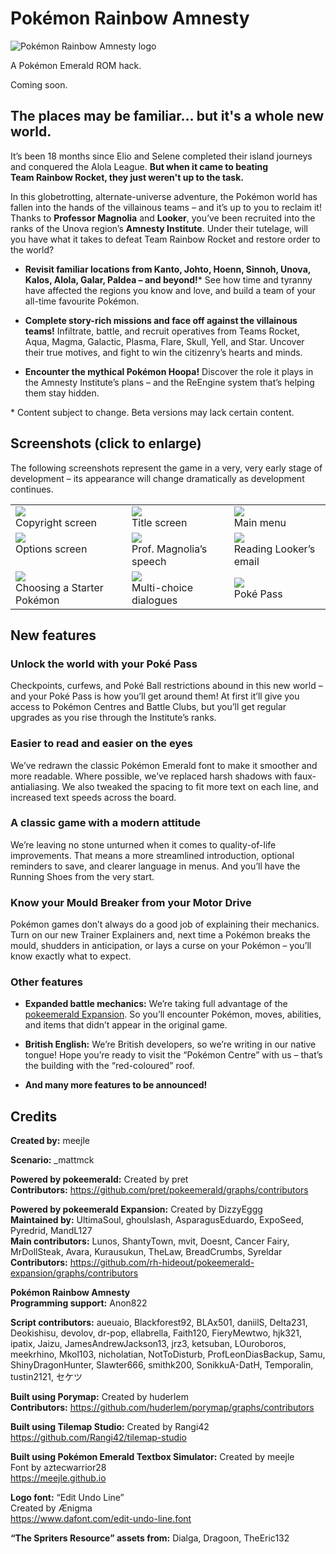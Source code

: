 # Pokémon Rainbow Amnesty

![Pokémon Rainbow Amnesty logo](https://user-images.githubusercontent.com/35422415/226213769-05babb25-a640-4a09-906b-64661e456dfe.png)

A Pokémon Emerald ROM hack.

Coming soon.

## The places may be familiar&hellip; but it's a whole new world.

It&rsquo;s been 18 months since Elio and Selene completed their island journeys and conquered the Alola League. **But when it came to beating Team&nbsp;Rainbow&nbsp;Rocket, they just weren't up to the task.**

In this globetrotting, alternate-universe adventure, the Pokémon world has fallen into the hands of the villainous teams &ndash; and it&rsquo;s up to you to reclaim it! Thanks to **Professor&nbsp;Magnolia** and **Looker**, you&rsquo;ve been recruited into the ranks of the Unova region&rsquo;s **Amnesty&nbsp;Institute**. Under their tutelage, will you have what it takes to defeat Team&nbsp;Rainbow&nbsp;Rocket and restore order to the world?

* **Revisit familiar locations from Kanto, Johto, Hoenn, Sinnoh, Unova, Kalos, Alola, Galar, Paldea &ndash; and beyond!**\* See how time and tyranny have affected the regions you know and love, and build a team of your all-time favourite Pokémon.

* **Complete story-rich missions and face off against the villainous teams!** Infiltrate, battle, and recruit operatives from Teams Rocket, Aqua, Magma, Galactic, Plasma, Flare, Skull, Yell, and Star. Uncover their true motives, and fight to win the citizenry&rsquo;s hearts and minds.

* **Encounter the mythical Pokémon Hoopa!** Discover the role it plays in the Amnesty&nbsp;Institute&rsquo;s plans &ndash; and the ReEngine system that&rsquo;s helping them stay hidden.

\* Content subject to change. Beta versions may lack certain content.

## Screenshots (click to enlarge)

The following screenshots represent the game in a very, very early stage of development &ndash; its appearance will change dramatically as development continues.

<table>
  <tr>
    <td>
      <img src="https://github.com/meejle/rainbowamnesty/assets/35422415/2c17f867-cc69-424d-af25-89f17cfd9e5b">
      <br />
      Copyright screen
    </td>
    <td>
      <img src="https://github.com/meejle/rainbowamnesty/assets/35422415/e08d087b-7241-4c02-b218-14eb49b71170">
      <br />
      Title screen
    </td>
    <td>
      <img src="https://github.com/meejle/rainbowamnesty/assets/35422415/57373099-cd82-48db-b311-9c91582d31ca">
      <br />
      Main menu
    </td>
  </tr>
  <tr>
    <td style="vertical-align: top;">
      <img src="https://github.com/meejle/rainbowamnesty/assets/35422415/2b509781-1dff-4c50-9cfd-26daec401371">
      <br />
      Options screen
    </td>
    <td>
      <img src="https://github.com/meejle/rainbowamnesty/assets/35422415/ccd17bdb-d4f0-40f2-846d-52e3651fb15f">
      <br />
      Prof. Magnolia&rsquo;s speech
    </td>
    <td>
      <img src="https://github.com/meejle/rainbowamnesty/assets/35422415/99faa3d6-7abd-42b9-bdb9-5d805d680e47">
      <br />
      Reading Looker&rsquo;s email
    </td>
  </tr>
  <tr>
    <td>
      <img src="https://github.com/meejle/rainbowamnesty/assets/35422415/4ecdf7d1-4339-4bd1-ab32-20207b94e6f5">
      <br />
      Choosing a Starter Pok&eacute;mon
    </td>
    <td>
      <img src="https://github.com/meejle/rainbowamnesty/assets/35422415/438f351f-521a-42b8-84cd-46afff0b2f09">
      <br />
      Multi-choice dialogues
    </td>
    <td>
      <img src="https://github.com/meejle/rainbowamnesty/assets/35422415/e35004b0-d672-49d8-97e5-eff5a21cf340">
      <br />
      Pok&eacute; Pass
    </td>
  </tr>
</table>

## New features

### Unlock the world with your Poké Pass

Checkpoints, curfews, and Poké Ball restrictions abound in this new world &ndash; and your Poké Pass is how you&rsquo;ll get around them! At first it&rsquo;ll give you access to Pokémon Centres and Battle Clubs, but you&rsquo;ll get regular upgrades as you rise through the Institute&rsquo;s ranks.

### Easier to read and easier on the eyes

We&rsquo;ve redrawn the classic Pokémon Emerald font to make it smoother and more readable. Where possible, we&rsquo;ve replaced harsh shadows with faux-antialiasing. We also tweaked the spacing to fit more text on each line, and increased text speeds across the board.

### A classic game with a modern attitude

We&rsquo;re leaving no stone unturned when it comes to quality-of-life improvements. That means a more streamlined introduction, optional reminders to save, and clearer language in menus. And you&rsquo;ll have the Running Shoes from the very start.

### Know your Mould Breaker from your Motor Drive

Pokémon games don&rsquo;t always do a good job of explaining their mechanics. Turn on our new Trainer Explainers and, next time a Pokémon breaks the mould, shudders in anticipation, or lays a curse on your Pokémon &ndash; you&rsquo;ll know exactly what to expect.

### Other features

* **Expanded battle mechanics:** We&rsquo;re taking full advantage of the [pokeemerald Expansion](https://github.com/rh-hideout/pokeemerald-expansion). So you&rsquo;ll encounter Pokémon, moves, abilities, and items that didn&rsquo;t appear in the original game.

* **British English:** We&rsquo;re British developers, so we&rsquo;re writing in our native tongue! Hope you&rsquo;re ready to visit the &ldquo;Pokémon Centre&rdquo; with us &ndash; that&rsquo;s the building with the &ldquo;red-coloured&rdquo; roof.

* **And many more features to be announced!**

## Credits

**Created by:** meejle

**Scenario:** _mattmck

**Powered by pokeemerald:** Created by pret  
**Contributors:** https://github.com/pret/pokeemerald/graphs/contributors

**Powered by pokeemerald Expansion:** Created by DizzyEggg  
**Maintained by:** UltimaSoul, ghoulslash, AsparagusEduardo, ExpoSeed, Pyredrid, MandL127  
**Main contributors:** Lunos, ShantyTown, mvit, Doesnt, Cancer Fairy, MrDollSteak, Avara, Kurausukun, TheLaw, BreadCrumbs, Syreldar  
**Contributors:** https://github.com/rh-hideout/pokeemerald-expansion/graphs/contributors

**Pokémon Rainbow Amnesty**  
**Programming support:** Anon822

**Script contributors:** aueuaio, Blackforest92, BLAx501, daniilS, Delta231, Deokishisu, devolov, dr-pop, ellabrella, Faith120, FieryMewtwo, hjk321, ipatix, Jaizu, JamesAndrewJackson13, jrz3, ketsuban, LOuroboros, meekrhino, Mkol103, nicholatian, NotToDisturb, ProfLeonDiasBackup, Samu, ShinyDragonHunter, Slawter666, smithk200, SonikkuA-DatH, Temporalin, tustin2121, セケツ

**Built using Porymap:** Created by huderlem  
**Contributors:** https://github.com/huderlem/porymap/graphs/contributors

**Built using Tilemap Studio:** Created by Rangi42  
https://github.com/Rangi42/tilemap-studio

**Built using Pok&eacute;mon Emerald Textbox Simulator:** Created by meejle  
Font by aztecwarrior28  
https://meejle.github.io

**Logo font:** “Edit Undo Line”  
Created by &AElig;nigma  
https://www.dafont.com/edit-undo-line.font

**&ldquo;The Spriters Resource&rdquo; assets from:** Dialga, Dragoon, TheEric132
